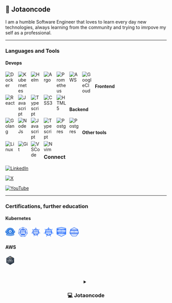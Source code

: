 ## :construction_worker: Jotaoncode

I am a humble Software Engineer that loves to learn every day new technologies, always learning from the community and trying to imrpove my self as a professional.

---

### Languages and Tools

#### Devops

<img align="left" alt="Docker" width="30px" style="padding-right:10px;" src="https://cdn.jsdelivr.net/gh/devicons/devicon@latest/icons/docker/docker-original.svg" />
<img align="left" alt="Kubernetes" width="30px" style="padding-right:10px;" src="https://cdn.jsdelivr.net/gh/devicons/devicon@latest/icons/kubernetes/kubernetes-original.svg" />
<img align="left" alt="Helm" width="30px" style="padding-right:10px;" src="https://cdn.jsdelivr.net/gh/devicons/devicon@latest/icons/helm/helm-original.svg" />
<img align="left" alt="Argo" width="30px" style="padding-right:10px;" src="https://cdn.jsdelivr.net/gh/devicons/devicon@latest/icons/argocd/argocd-original.svg" />
<img align="left" alt="Prometheus" width="30px" style="padding-right:10px;" src="https://cdn.jsdelivr.net/gh/devicons/devicon@latest/icons/prometheus/prometheus-original.svg" />
<img align="left" alt="AWS" width="30px" style="padding-right:10px;" src="https://cdn.jsdelivr.net/gh/devicons/devicon@latest/icons/amazonwebservices/amazonwebservices-original-wordmark.svg" />
<img align="left" alt="GoogleCloud" width="30px" style="padding-right:10px;" src="https://cdn.jsdelivr.net/gh/devicons/devicon@latest/icons/googlecloud/googlecloud-original.svg" />

<br />

#### Frontend

<img align="left" alt="React" width="30px" style="padding-right:10px;" src="https://cdn.jsdelivr.net/gh/devicons/devicon@latest/icons/react/react-original.svg" />
<img align="left" alt="Javascript" width="30px" style="padding-right:10px;" src="https://cdn.jsdelivr.net/gh/devicons/devicon@latest/icons/javascript/javascript-plain.svg" />
<img align="left" alt="Typescript" width="30px" style="padding-right:10px;" src="https://cdn.jsdelivr.net/gh/devicons/devicon@latest/icons/typescript/typescript-plain.svg" />
<img align="left" alt="CSS3" width="30px" style="padding-right:10px;" src="https://cdn.jsdelivr.net/gh/devicons/devicon@latest/icons/css3/css3-plain.svg" />
<img align="left" alt="HTML5" width="30px" style="padding-right:10px;" src="https://cdn.jsdelivr.net/gh/devicons/devicon@latest/icons/html5/html5-plain.svg" />

<br />

#### Backend

<img align="left" alt="Golang" width="30px" style="padding-right:10px;" src="https://cdn.jsdelivr.net/gh/devicons/devicon@latest/icons/go/go-original.svg" />
<img align="left" alt="NodeJs" width="30px" style="padding-right:10px;" src="https://cdn.jsdelivr.net/gh/devicons/devicon@latest/icons/nodejs/nodejs-original-wordmark.svg" />
<img align="left" alt="Javascript" width="30px" style="padding-right:10px;" src="https://cdn.jsdelivr.net/gh/devicons/devicon@latest/icons/javascript/javascript-plain.svg" />
<img align="left" alt="Typescript" width="30px" style="padding-right:10px;" src="https://cdn.jsdelivr.net/gh/devicons/devicon@latest/icons/typescript/typescript-plain.svg" />
<img align="left" alt="Postgres" width="30px" style="padding-right:10px;" src="https://cdn.jsdelivr.net/gh/devicons/devicon@latest/icons/postgresql/postgresql-original.svg" />
<img align="left" alt="Postgres" width="30px" style="padding-right:10px;" src="https://cdn.jsdelivr.net/gh/devicons/devicon@latest/icons/mongodb/mongodb-original.svg" />

<br />

#### Other tools

<img align="left" alt="Linux" width="30px" style="padding-right:10px;" src="https://cdn.jsdelivr.net/gh/devicons/devicon@latest/icons/linux/linux-original.svg" />
<img align="left" alt="Git" width="30px" style="padding-right:10px;" src="https://cdn.jsdelivr.net/gh/devicons/devicon@latest/icons/git/git-original.svg" />
<img align="left" alt="VSCode" width="30px" style="padding-right:10px;" src="https://cdn.jsdelivr.net/gh/devicons/devicon@latest/icons/vscode/vscode-original.svg" />
<img align="left" alt="Nvim" width="30px" style="padding-right:10px;" src="https://cdn.jsdelivr.net/gh/devicons/devicon@latest/icons/neovim/neovim-original.svg" />

<br />

### Connect

[![LinkedIn](https://img.shields.io/badge/LinkedIn%20Connect-0A66C2?logo=linkedin&logoColor=fff)](https://www.linkedin.com/in/garciajuanjose/)

[![X](https://img.shields.io/badge/X-%23000000.svg?logo=X&logoColor=white)](https://x.com/juangar68043827)

[![YouTube](https://img.shields.io/badge/YouTube-%23FF0000.svg?logo=YouTube&logoColor=white)](https://www.youtube.com/channel/UC3w8F2SQIkBg2UrwUkhx7pw)

---

### Certifications, further education


#### Kubernetes

<a href="https://www.credly.com/badges/28d42f3c-4a2b-4c3a-8a20-c563760b422b/public_url">
    <img align="left" alt="Kubestronaut" width="30px" style="padding-right:10px;" src="./images/kubestronaut.png" />
</a>

<a href="https://www.credly.com/badges/0a5fac0e-5959-4a02-82b7-fe60b1d68fdc/public_url">
    <img align="left" alt="CKS" width="30px" style="padding-right:10px;" src="./images/cks-certified-kubernetes-security-specialist.png" />
</a>

<a href="https://www.credly.com/badges/8e27b716-0fe6-4dda-a3b5-bfd21617622e/public_url">
    <img align="left" alt="CKA" width="30px" style="padding-right:10px;" src="./images/cka-certified-kubernetes-administrator.png" />
</a>

<a href="https://www.credly.com/badges/a4125674-0788-4257-b07f-35a013153204/public_url">
    <img align="left" alt="CKAD" width="30px" style="padding-right:10px;" src="./images/ckad-certified-kubernetes-application-developer.png" />
</a>

<a href="https://www.credly.com/badges/3ffe0614-f205-471f-a154-c91ec86f66e6/public_url">
    <img align="left" alt="KCSA" width="30px" style="padding-right:10px;" src="./images/kcsa-kubernetes-and-cloud-native-security-associate.png" />
</a>

<a href="https://www.credly.com/badges/3ffe0614-f205-471f-a154-c91ec86f66e6/public_url">
    <img align="left" alt="KCNA" width="30px" style="padding-right:10px;" src="./images/kcna-kubernetes-and-cloud-native-associate.png" />
</a>

<br />
<br />

#### AWS

<a href="https://www.credly.com/badges/79ae45f7-12ea-4996-ac1f-dfca7f4d1e9b/public_url">
    <img align="left" alt="AWSCloudPractitioner" width="30px" style="padding-right:10px;" src="./images/aws-certified-cloud-practitioner.png" />
</a>

<br />
<br />

#
<details>
 <summary style="text-align:center;"><h3>💻 Jotaoncode </h3></summary>
   Started working professionaly in 2011 as a Software developer, but started writing code since I was about 13 years old inspired by my brother who was already learning electronics.
   I had the chance to learn from different industries, their needs and how they work in regards to solve their problems from a technical point of view.
   Mentor of some students in a bootcamp at Thinkful was one of the most enriching experiencies, but the project I always remember with a lot of love is
   Trivia crack a video game we worked for a tv show called Susana Gimenez in Argentina, this is a game of learning and education in it's heart and the people that worked with this project is people I appreciate a lot.
   Father of 2 children, Argentinian living in Hamburg that every day tries to be a better professional and person, learning and listening.
</details>

[website]: https://jotaoncode.github.io
[youtube]: https://www.youtube.com/channel/UC3w8F2SQIkBg2UrwUkhx7pw


